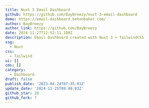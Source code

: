 ```yaml
---
title: Nuxt 3 Email Dashboard
github: https://github.com/BayBreezy/nuxt-3-email-dashboard
demo: https://email-dashboard.behonbaker.com/
author: BayBreezy
author_link: https://github.com/BayBreezy
date: 2024-11-27T12:52:11.180Z
description: Email Dashboard created with Nuxt 3 + TailwindCSS
ssg:
  - Nuxt
css:
  - Tailwind
ui: []
cms: []
category:
  - Dashboard
draft: false
publish_date: '2023-04-24T07:35:01Z'
update_date: '2024-11-25T09:48:03Z'
github_star: 28
github_fork: 7
---
```

